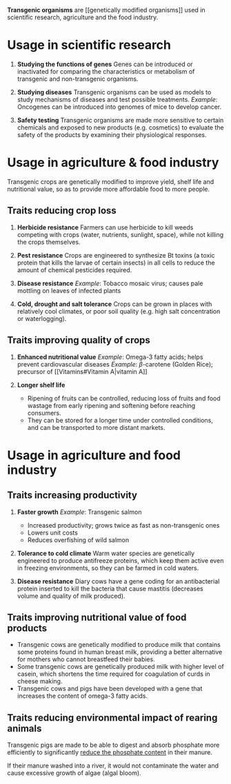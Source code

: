 **Transgenic organisms** are [[genetically modified organisms]] used in scientific research, agriculture and the food industry.

# Usage in scientific research
1. **Studying the functions of genes**
   Genes can be introduced or inactivated for comparing the characteristics or metabolism of transgenic and non-transgenic organisms.

2. **Studying diseases**
   Transgenic organisms can be used as models to study mechanisms of diseases and test possible treatments.
   *Example*: Oncogenes can be introduced into genomes of mice to develop cancer.

3. **Safety testing**
   Transgenic organisms are made more sensitive to certain chemicals and exposed to new products (e.g. cosmetics) to evaluate the safety of the products by examining their physiological responses.

# Usage in agriculture & food industry
Transgenic crops are genetically modified to <span class="hi-green">improve yield, shelf life and nutritional value</span>, so as to provide <span class="hi-green">more affordable</span> food to more people.

## Traits reducing crop loss
1. **Herbicide resistance**
   Farmers can use herbicide to kill weeds competing with crops (water, nutrients, sunlight, space), while not killing the crops themselves.

2. **Pest resistance**
   Crops are engineered to synthesize <span class="hi-blue">Bt toxins</span> (a toxic protein that kills the larvae of certain insects) in all cells to reduce the amount of chemical pesticides required.

3. **Disease resistance**
   *Example*: Tobacco mosaic virus; causes pale mottling on leaves of infected plants

4. **Cold, drought and salt tolerance**
   Crops can be grown in places with relatively cool climates, or poor soil quality (e.g. high salt concentration or waterlogging).

## Traits improving quality of crops
1. **Enhanced nutritional value**
   *Example*: Omega-3 fatty acids; helps prevent cardiovascular diseases
   *Example*: $\beta$-carotene (Golden Rice); precursor of [[Vitamins#Vitamin A|vitamin A]]

2. **Longer shelf life**
	- Ripening of fruits can be controlled, reducing loss of fruits and food wastage from early ripening and softening before reaching consumers.
	- They can be stored for a longer time under controlled conditions, and can be transported to more distant markets.

# Usage in agriculture and food industry
## Traits increasing productivity
1. **Faster growth**
   *Example*: Transgenic salmon
	- Increased productivity; grows twice as fast as non-transgenic ones
	- Lowers unit costs
	- Reduces overfishing of wild salmon

2. **Tolerance to cold climate**
   Warm water species are genetically engineered to produce antifreeze proteins, which keep them active even in freezing environments, so they can be farmed in cold waters.

3. **Disease resistance**
   Diary cows have a gene coding for an antibacterial protein inserted to kill the bacteria that cause mastitis (decreases volume and quality of milk produced).

## Traits improving nutritional value of food products
- Transgenic cows are genetically modified to produce milk that contains some <span class="hi-blue">proteins found in human breast milk</span>, providing a better alternative for mothers who cannot breastfeed their babies.
- Some transgenic cows are genetically produced milk with <span class="hi-blue">higher level of casein</span>, which <span class="hi-green">shortens the time required for coagulation of curds in cheese making</span>.
- Transgenic cows and pigs have been developed with a gene that increases the content of <span class="hi-blue">omega-3 fatty acids</span>.

## Traits reducing environmental impact of rearing animals
Transgenic pigs are made to be able to <span class="hi-green">digest and absorb phosphate more efficiently</span> to significantly <u>reduce the phosphate content</u> in their <span class="hi-blue">manure</span>.

If their manure washed into a river, it would not contaminate the water and cause excessive growth of algae (<span class="hi-blue">algal bloom</span>).
